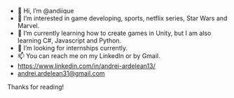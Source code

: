 - 👋 Hi, I’m @andiique
- 💞️ I’m interested in game developing, sports, netflix series, Star Wars and Marvel.
- 🌱 I’m currently learning how to create games in Unity, but I am also learning C#, Javascript and Python.
- 👀 I’m looking for internships currently.
- 📫 You can reach me on my LinkedIn or by Gmail.
- https://www.linkedin.com/in/andrei-ardelean13/
- andrei.ardelean31@gmail.com

Thanks for reading!
